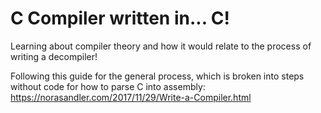 # C Compiler written in... C!

Learning about compiler theory and how it would relate to the process of writing a decompiler! 

Following this guide for the general process, which is broken into steps without code for how to parse C into assembly: https://norasandler.com/2017/11/29/Write-a-Compiler.html
